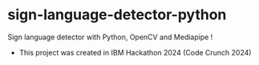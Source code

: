 # sign-language-detector-python

Sign language detector with Python, OpenCV and Mediapipe !
- This project was created in IBM Hackathon 2024 (Code Crunch 2024)


